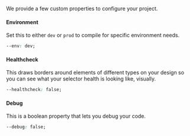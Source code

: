 We provide a few custom properties to configure your project.

#### Environment

Set this to either `dev` or `prod` to compile for specific environment needs.

```css
--env: dev;
```

#### Healthcheck

This draws borders around elements of different types on your design so you can see what your selector health is looking like, visually.

```css
--healthcheck: false;
```

#### Debug

This is a boolean property that lets you debug your code.

```css
--debug: false;
```
